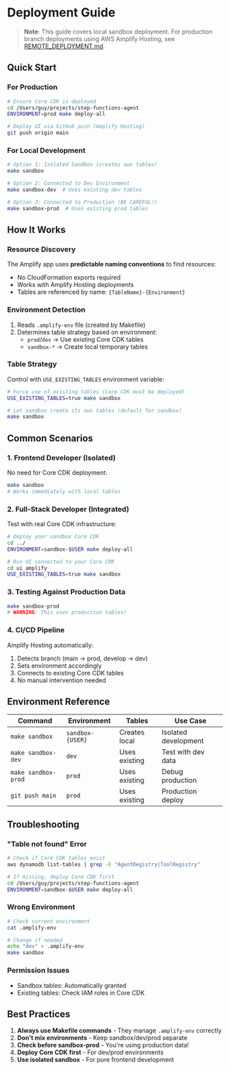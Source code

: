 # Deployment Guide

> **Note**: This guide covers local sandbox deployment. For production branch deployments using AWS Amplify Hosting, see [REMOTE_DEPLOYMENT.md](./REMOTE_DEPLOYMENT.md).

## Quick Start

### For Production
```bash
# Ensure Core CDK is deployed
cd /Users/guy/projects/step-functions-agent
ENVIRONMENT=prod make deploy-all

# Deploy UI via GitHub push (Amplify Hosting)
git push origin main
```

### For Local Development
```bash
# Option 1: Isolated Sandbox (creates own tables)
make sandbox

# Option 2: Connected to Dev Environment
make sandbox-dev  # Uses existing dev tables

# Option 3: Connected to Production (BE CAREFUL!)
make sandbox-prod  # Uses existing prod tables
```

## How It Works

### Resource Discovery
The Amplify app uses **predictable naming conventions** to find resources:
- No CloudFormation exports required
- Works with Amplify Hosting deployments
- Tables are referenced by name: `{TableName}-{Environment}`

### Environment Detection
1. Reads `.amplify-env` file (created by Makefile)
2. Determines table strategy based on environment:
   - `prod`/`dev` → Use existing Core CDK tables
   - `sandbox-*` → Create local temporary tables

### Table Strategy
Control with `USE_EXISTING_TABLES` environment variable:
```bash
# Force use of existing tables (Core CDK must be deployed)
USE_EXISTING_TABLES=true make sandbox

# Let sandbox create its own tables (default for sandbox)
make sandbox
```

## Common Scenarios

### 1. Frontend Developer (Isolated)
No need for Core CDK deployment:
```bash
make sandbox
# Works immediately with local tables
```

### 2. Full-Stack Developer (Integrated)
Test with real Core CDK infrastructure:
```bash
# Deploy your sandbox Core CDK
cd ../
ENVIRONMENT=sandbox-$USER make deploy-all

# Run UI connected to your Core CDK
cd ui_amplify
USE_EXISTING_TABLES=true make sandbox
```

### 3. Testing Against Production Data
```bash
make sandbox-prod
# WARNING: This uses production tables!
```

### 4. CI/CD Pipeline
Amplify Hosting automatically:
1. Detects branch (main → prod, develop → dev)
2. Sets environment accordingly
3. Connects to existing Core CDK tables
4. No manual intervention needed

## Environment Reference

| Command | Environment | Tables | Use Case |
|---------|------------|--------|----------|
| `make sandbox` | `sandbox-{USER}` | Creates local | Isolated development |
| `make sandbox-dev` | `dev` | Uses existing | Test with dev data |
| `make sandbox-prod` | `prod` | Uses existing | Debug production |
| `git push main` | `prod` | Uses existing | Production deploy |

## Troubleshooting

### "Table not found" Error
```bash
# Check if Core CDK tables exist
aws dynamodb list-tables | grep -E "AgentRegistry|ToolRegistry"

# If missing, deploy Core CDK first
cd /Users/guy/projects/step-functions-agent
ENVIRONMENT=sandbox-$USER make deploy-all
```

### Wrong Environment
```bash
# Check current environment
cat .amplify-env

# Change if needed
echo "dev" > .amplify-env
make sandbox
```

### Permission Issues
- Sandbox tables: Automatically granted
- Existing tables: Check IAM roles in Core CDK

## Best Practices

1. **Always use Makefile commands** - They manage `.amplify-env` correctly
2. **Don't mix environments** - Keep sandbox/dev/prod separate
3. **Check before sandbox-prod** - You're using production data!
4. **Deploy Core CDK first** - For dev/prod environments
5. **Use isolated sandbox** - For pure frontend development